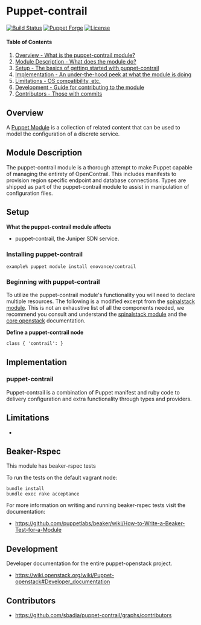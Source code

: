 # Puppet-contrail

[![Build Status](https://travis-ci.org/sbadia/puppet-contrail.png?branch=master)](https://travis-ci.org/sbadia/puppet-contrail)
[![Puppet Forge](http://img.shields.io/puppetforge/v/enovance/contrail.svg)](https://forge.puppetlabs.com/enovance/contrail)
[![License](http://img.shields.io/:license-apache2-blue.svg)](https://www.apache.org/licenses/LICENSE-2.0.html)

#### Table of Contents

1. [Overview - What is the puppet-contrail module?](#overview)
2. [Module Description - What does the module do?](#module-description)
3. [Setup - The basics of getting started with puppet-contrail](#setup)
4. [Implementation - An under-the-hood peek at what the module is doing](#implementation)
5. [Limitations - OS compatibility, etc.](#limitations)
6. [Development - Guide for contributing to the module](#development)
7. [Contributors - Those with commits](#contributors)

Overview
--------

A [Puppet Module](http://docs.puppetlabs.com/learning/modules1.html#modules) is a collection of related content that can be used to model the configuration of a discrete service.

Module Description
------------------

The puppet-contrail module is a thorough attempt to make Puppet capable of managing the entirety of OpenContrail.  This includes manifests to provision region specific endpoint and database connections. Types are shipped as part of the puppet-contrail module to assist in manipulation of configuration files.

Setup
-----

**What the puppet-contrail module affects**

* puppet-contrail, the Juniper SDN service.

### Installing puppet-contrail

    example% puppet module install enovance/contrail

### Beginning with puppet-contrail

To utilize the puppet-contrail module's functionality you will need to declare multiple resources.  The following is a modified excerpt from the [spinalstack module](https://github.com/stackforge/puppet-openstack-cloud).  This is not an exhaustive list of all the components needed, we recommend you consult and understand the [spinalstack module](https://github.com/stackforge/puppet-openstack-cloud) and the [core openstack](http://docs.openstack.org) documentation.

**Define a puppet-contrail node**

```puppet
class { 'contrail': }
```

Implementation
--------------

### puppet-contrail

Puppet-contrail is a combination of Puppet manifest and ruby code to delivery configuration and extra functionality through types and providers.

Limitations
------------

*

Beaker-Rspec
------------

This module has beaker-rspec tests

To run the tests on the default vagrant node:

```shell
bundle install
bundle exec rake acceptance
```

For more information on writing and running beaker-rspec tests visit the documentation:

* https://github.com/puppetlabs/beaker/wiki/How-to-Write-a-Beaker-Test-for-a-Module

Development
-----------

Developer documentation for the entire puppet-openstack project.

* https://wiki.openstack.org/wiki/Puppet-openstack#Developer_documentation

Contributors
------------

* https://github.com/sbadia/puppet-contrail/graphs/contributors
